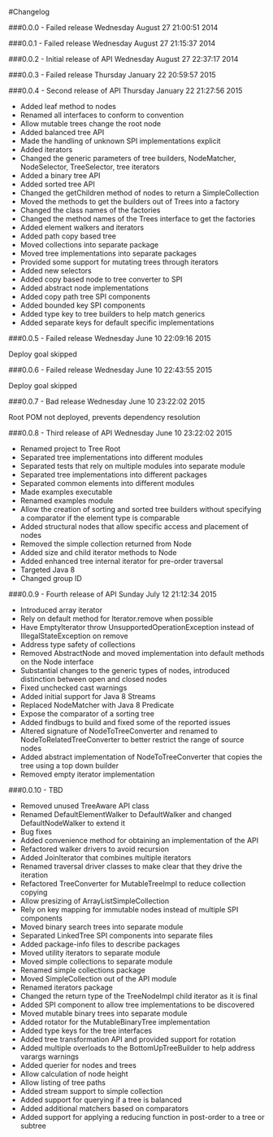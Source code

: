 #Changelog


###0.0.0 - Failed release
Wednesday August 27 21:00:51 2014

###0.0.1 - Failed release
Wednesday August 27 21:15:37 2014

###0.0.2 - Initial release of API
Wednesday August 27 22:37:17 2014

###0.0.3 - Failed release
Thursday January 22 20:59:57 2015

###0.0.4 - Second release of API
Thursday January 22 21:27:56 2015

* Added leaf method to nodes
* Renamed all interfaces to conform to convention
* Allow mutable trees change the root node 
* Added balanced tree API
* Made the handling of unknown SPI implementations explicit
* Added iterators
* Changed the generic parameters of tree builders, NodeMatcher, NodeSelector, TreeSelector, tree iterators
* Added a binary tree API
* Added sorted  tree API
* Changed the getChildren method of nodes to return a SimpleCollection
* Moved the methods to get the builders out of Trees into a factory
* Changed the class names of the factories
* Changed the method names of the Trees interface to get the factories
* Added element walkers and iterators
* Added path copy based tree
* Moved collections into separate package
* Moved tree implementations into separate packages
* Provided some support for mutating trees through iterators
* Added new selectors
* Added copy based node to tree converter to SPI
* Added abstract node implementations
* Added copy path tree SPI components
* Added bounded key SPI components
* Added type key to tree builders to help match generics
* Added separate keys for default specific implementations

###0.0.5 - Failed release
Wednesday June 10 22:09:16 2015

Deploy goal skipped

###0.0.6 - Failed release
Wednesday June 10 22:43:55 2015

Deploy goal skipped

###0.0.7 - Bad release
Wednesday June 10 23:22:02 2015

Root POM not deployed, prevents dependency resolution

###0.0.8 - Third release of API
Wednesday June 10 23:22:02 2015

* Renamed project to Tree Root
* Separated tree implementations into different modules
* Separated tests that rely on multiple modules into separate module
* Separated tree implementations into different packages
* Separated common elements into different modules
* Made examples executable
* Renamed examples module
* Allow the creation of sorting and sorted tree builders without specifying a comparator if the element type is
comparable
* Added structural nodes that allow specific access and placement of nodes
* Removed the simple collection returned from Node
* Added size and child iterator methods to Node
* Added enhanced tree internal iterator for pre-order traversal
* Targeted Java 8
* Changed group ID

###0.0.9 - Fourth release of API
Sunday July 12 21:12:34 2015

* Introduced array iterator
* Rely on default method for Iterator.remove when possible
* Have EmptyIterator throw UnsupportedOperationException instead of IllegalStateException on remove
* Address type safety of collections
* Removed AbstractNode and moved implementation into default methods on the Node interface
* Substantial changes to the generic types of nodes, introduced distinction between open and closed nodes
* Fixed unchecked cast warnings
* Added initial support for Java 8 Streams
* Replaced NodeMatcher with Java 8 Predicate
* Expose the comparator of a sorting tree
* Added findbugs to build and fixed some of the reported issues
* Altered signature of NodeToTreeConverter and renamed to NodeToRelatedTreeConverter to better restrict the range of
source nodes
* Added abstract implementation of NodeToTreeConverter that copies the tree using a top down builder
* Removed empty iterator implementation

###0.0.10 - TBD

* Removed unused TreeAware API class
* Renamed DefaultElementWalker to DefaultWalker and changed DefaultNodeWalker to extend it
* Bug fixes
* Added convenience method for obtaining an implementation of the API
* Refactored walker drivers to avoid recursion
* Added JoinIterator that combines multiple iterators
* Renamed traversal driver classes to make clear that they drive the iteration
* Refactored TreeConverter for MutableTreeImpl to reduce collection copying
* Allow presizing of ArrayListSimpleCollection
* Rely on key mapping for immutable nodes instead of multiple SPI components
* Moved binary search trees into separate module
* Separated LinkedTree SPI components into separate files
* Added package-info files to describe packages
* Moved utility iterators to separate module
* Moved simple collections to separate module
* Renamed simple collections package
* Moved SimpleCollection out of the API module 
* Renamed iterators package
* Changed the return type of the TreeNodeImpl child iterator as it is final
* Added SPI component to allow tree implementations to be discovered 
* Moved mutable binary trees into separate module
* Added rotator for the MutableBinaryTree implementation
* Added type keys for the tree interfaces
* Added tree transformation API and provided support for rotation
* Added multiple overloads to the BottomUpTreeBuilder to help address varargs warnings
* Added querier for nodes and trees
* Allow calculation of node height
* Allow listing of tree paths
* Added stream support to simple collection
* Added support for querying if a tree is balanced 
* Added additional matchers based on comparators
* Added support for applying a reducing function in post-order to a tree or subtree
